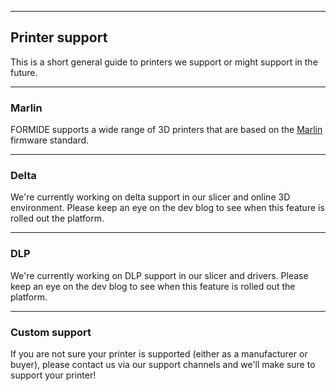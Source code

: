 
---
## Printer support
This is a short general guide to printers we support or might support in the future.

---
### Marlin
FORMIDE supports a wide range of 3D printers that are based on the [Marlin](http://reprap.org/wiki/Marlin) firmware standard.

---
### Delta
We're currently working on delta support in our slicer and online 3D environment. Please keep an eye on the dev blog to see when this feature is rolled out the platform.

---
### DLP
We're currently working on DLP support in our slicer and drivers. Please keep an eye on the dev blog to see when this feature is rolled out the platform.

---
### Custom support
If you are not sure your printer is supported (either as a manufacturer or buyer), please contact us via our support channels and we'll make sure to support your printer!
